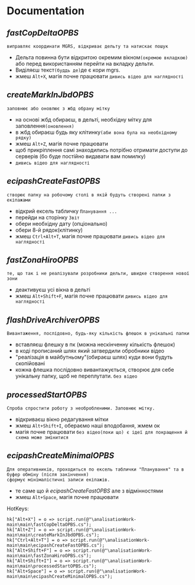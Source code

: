 # Documentation

## _fastCopDeltaOPBS_
    виправляє координати MGRS, відкриває дельту та натискає пошук
- Дельта повинна бути відкритою окремим вікном`(окремою вкладкою)` або перед використанням перейти на вкладку дельти.
- Виділяєш текст`(буддь де)`де є кори mgrs.
- жмеш `Alt+X`, магія почне працювати
`дивись відео для наглядності`

## _createMarkInJbdOPBS_
    заповнює або оновлює з жбд обрану мітку
- на основі жбд обираєш, в дельті, необхідну мітку для заповлення`(оновлення)`
- в жбд обираєш будь яку клітинку`(аби вона була на необхідному рядку)`
- жмеш `Alt+Z`, магія почне працювати
- щоб прикріплення самі знаходились потрібно отримати доступи до серверів (бо буде постійно видавати вам помилку)
- `дивись відео для наглядності`

## _ecipashCreateFastOPBS_
    створює папку на робочому столі в якій будуть створені папки з екіпажами
- відкрий ексель табличку `Планування ...`
- перейди на сторінку `Звіт`
- обери необхідну дату (опціонально)
- обери 8-й рядок(клітинку)
- жмеш `Ctrl+Alt+T`, магія почне працювати
`дивись відео для наглядності`

## _fastZonaHiroOPBS_
    те, що так і не реалізували розробники дельти, швидке створення нової зони
- деактивуєш усі вікна в дельті
- жмеш `Alt+Shift+F`, магія почне працювати
`дивись відео для наглядності`

## _flashDriveArchiverOPBS_
	Вивантаження, послідовно, будь-яку кількість флешок в унікальні папки
- вставляєш флешку в пк (можна нескінченну кількість флешок)
- в коді прописаний шлях який затвердили обробники відео 
- "реалізація в майбутньому"(обираєш шлях) куди вони будуть скопійовані
- кожна флешка послідовно вивантажується, створює для себе унікальну папку, щоб не переплутати.
`без відео`

## _processedStartOPBS_
    Спроба спростити роботу з необробленими. Заповнює мітку.
- відкриваєш вікно редагування мітки
- жмеш `Alt+Shift+I`, обераємо наші вподобання, жмем ок
- магія почне працювати
`без відео(поки що) є ідеї для покращення й схема може змінитися`

## _ecipashCreateMinimalOPBS_
    Для оперативників, проходиться по ексель таблички "Планування" та в буфер обміну (після закінчення) 
	сформує мінімалістичні записи екіпажів.
- те саме  що й _ecipashCreateFastOPBS_ але з відмінностями
- жмеш `Alt+Space`, магія почне працювати

HotKeys:

	hk["Alt+X"] = o => script.run(@"\analisationWork-main\main\fastCopDeltaOPBS.cs");
	hk["Alt+Z"] = o => script.run(@"\analisationWork-main\main\createMarkInJbdOPBS.cs");
	hk["Ctrl+Alt+T"] = o => script.run(@"\analisationWork-main\main\ecipashCreateFastOPBS.cs");
	hk["Alt+Shift+F"] = o => script.run(@"\analisationWork-main\main\fastZonaHiroOPBS.cs");
	hk["Alt+Shift+I"] = o => script.run(@"\analisationWork-main\main\processedStartOPBS.cs");
	hk["Alt+Space"] = o => script.run(@"\analisationWork-main\main\ecipashCreateMinimalOPBS.cs");
